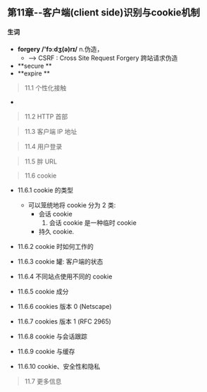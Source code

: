## 第11章--客户端(client side)识别与cookie机制

#### **生词**
- **forgery /'fɔːdʒ(ə)rɪ/**  n.伪造，
     + --> CSRF : Cross Site Request Forgery 跨站请求伪造    
- **secure **
- **expire **

> 11.1 个性化接触
- 

> 11.2 HTTP 首部

> 11.3 客户端 IP 地址

> 11.4 用户登录

> 11.5 胖 URL

> 11.6 cookie
- 11.6.1 cookie 的类型
    + 可以笼统地将 cookie 分为 2 类: 
        - 会话 cookie
            1. 会话 cookie 是一种临时 cookie  
        - 持久 cookie.
            
- 11.6.2 cookie 时如何工作的
- 11.6.3 cookie 罐: 客户端的状态
- 11.6.4 不同站点使用不同的 cookie
- 11.6.5 cookie 成分
- 11.6.6 cookies 版本 0 (Netscape)
- 11.6.7 cookies 版本 1 (RFC 2965)
- 11.6.8 cookie 与会话跟踪
- 11.6.9 cookie 与缓存
- 11.6.10 cookie、安全性和隐私

> 11.7 更多信息
